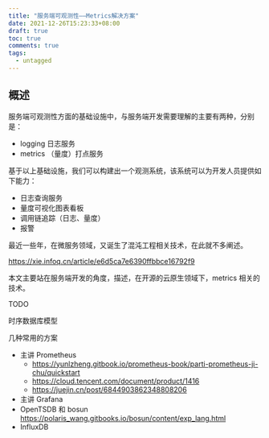 ```yaml
---
title: "服务端可观测性——Metrics解决方案"
date: 2021-12-26T15:23:33+08:00
draft: true
toc: true
comments: true
tags:
  - untagged
---
```


## 概述

服务端可观测性方面的基础设施中，与服务端开发需要理解的主要有两种，分别是：

* logging 日志服务
* metrics （量度）打点服务

基于以上基础设施，我们可以构建出一个观测系统，该系统可以为开发人员提供如下能力：

* 日志查询服务
* 量度可视化图表看板
* 调用链追踪（日志、量度）
* 报警

最近一些年，在微服务领域，又诞生了混沌工程相关技术，在此就不多阐述。

https://xie.infoq.cn/article/e6d5ca7e6390ffbbce16792f9

本文主要站在服务端开发的角度，描述，在开源的云原生领域下，metrics 相关的技术。

TODO

时序数据库模型

几种常用的方案

* 主讲 Prometheus
    * https://yunlzheng.gitbook.io/prometheus-book/parti-prometheus-ji-chu/quickstart
    * https://cloud.tencent.com/document/product/1416
    * https://juejin.cn/post/6844903862348808206
* 主讲 Grafana
* OpenTSDB 和 bosun https://polaris_wang.gitbooks.io/bosun/content/exp_lang.html
* InfluxDB
